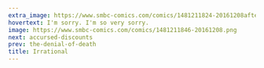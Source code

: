 ```yaml
---
extra_image: https://www.smbc-comics.com/comics/1481211824-20161208after.png
hovertext: I'm sorry. I'm so very sorry.
image: https://www.smbc-comics.com/comics/1481211846-20161208.png
next: accursed-discounts
prev: the-denial-of-death
title: Irrational
---
```

